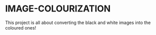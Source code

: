 # IMAGE-COLOURIZATION
This project is all about converting the black and white images into the coloured ones!
